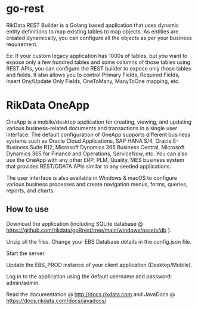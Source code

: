 # go-rest
RikData REST Builder is a Golang based application that uses dynamic entity definitions to map existing tables to map objects. As entities are created dynamically, you can configure all the objects as per your business requirement.

Ex: If your custom legacy application has 1000s of tables, but you want to expose only a few hundred tables and some columns of those tables using REST APIs, you can configure the REST builder to expose only those tables and fields. It also allows you to control Primary Fields, Required Fields, Insert Ony/Update Only Fields, OneToMany, ManyToOne mapping, etc.

# RikData OneApp
OneApp is a mobile/desktop application for creating, viewing, and updating various business-related documents and transactions in a single user interface. The default configuration of OneApp supports different business systems such as Oracle Cloud Applications, SAP HANA S/4, Oracle E-Business Suite R12, Microsoft Dynamics 365 Business Central, Microsoft Dynamics 365 for Finance and Operations, ServiceNow, etc. You can also use the OneApp with any other ERP, PLM, Quality, MES business system that provides REST/ODATA APIs similar to any seeded applications.

The user interface is also available in Windows & macOS to configure various business processes and create navigation menus, forms, queries, reports, and charts.


## How to use
Download the application (including SQLite database @ https://github.com/rikdata/goRrest/tree/main/windows/assets/db ). 

Unzip all the files.
Change your EBS Database details in the config.json file.

Start the server. 

Update the EBS_PROD instance of your client application (Desktop/Mobile).

Log in to the application using the default username and password: admin/admin.

Read the documentation @ http://docs.rikdata.com and JavaDocs @ https://docs.rikdata.com/docs/javadocs/

